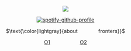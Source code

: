 <div align="center">
  
![](https://komarev.com/ghpvc/?username=X-EVNT&label=📷&color=cad5d0)
</div>

<div align="center">
  
[![spotify-github-profile](https://spotify-github-profile.kittinanx.com/api/view?uid=2tp1l1v2xj71255iggxumfgh4&cover_image=true&theme=natemoo-re&show_offline=false&background_color=121212&interchange=false&bar_color=53b14f&bar_color_cover=true)](https://github.com/kittinan/spotify-github-profile)
</div>


<p align="center">
$\text{\color{lightgray}{about ⠀ ⠀ ⠀ ⠀fronters}}$
</p>

</p>
<div align="center">

[O1](https://rentry.co/maidful)  ⠀ ⠀ ⠀ ⠀⠀ ⠀[O2](https://www.fronters.cc/sp/networked)
</div>
